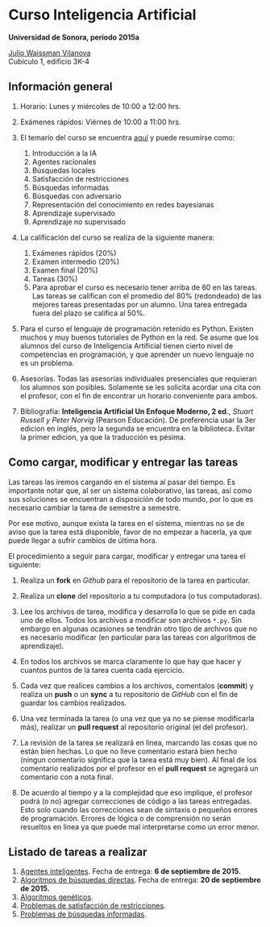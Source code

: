 # Curso Inteligencia Artificial 

**Universidad de Sonora, período 2015a**

[Julio Waissman Vilanova](mailto:juliowaissman@gmail.com)      
Cubículo 1, edificio 3K-4

Información general
-------------------

1. Horario: Lunes y miércoles de 10:00 a 12:00 hrs.

2. Exámenes rápidos: Viérnes de 10:00 a 11:00 hrs.

3. El temario del curso se encuentra [aquí](temario/temario.pdf) y puede 
   resumirse como:

	1. Introducción a la IA
	2. Agentes racionales
	3. Búsquedas locales
	4. Satisfacción de restricciones
	5. Búsquedas informadas
	6. Búsquedas con adversario
	7. Representación del conocimiento en redes bayesianas
	8. Aprendizaje supervisado
	9. Aprendizaje no supervisado

4. La calificación del curso se realiza de la siguiente manera:

	1. Exámenes rápidos (20%)
	2. Examen intermedio (20%)
	3. Examen final (20%)
	4. Tareas (30%)
	5. Para aprobar el curso es necesario tener arriba de 60 en las tareas.
	   Las tareas se califican con el promedio del 80% (redondeado) de las mejores 
	   tareas presentadas por un alumno. Una tarea entregada fuera del plazo se 
	   califica al 50%.

5. Para el curso el lenguaje de programación retenido es Python. 
   Existen muchos y muy buenos tutoriales de Python en la red. 
   Se asume que los alumnos del curso de Inteligencia Artificial tienen cierto 
   nivel de competencias en programación, y que aprender un nuevo lenguaje 
   no es un problema. 

6. Asesorías. Todas las asesorías individuales presenciales que requieran los 
   alumnos son posibles. Solamente se les solicita acordar una cita con el 
   profesor, con el fin de encontrar un horario conveniente para ambos. 
   
7. Bibliografía: **Inteligencia Artificial Un Enfoque Moderno, 2 ed.**, 
   *Stuart Russell y Peter Norvig* (Pearson Educación). De preferencia usar la 
   3er edicion en inglés, pero la segunda se encuentra en la biblioteca. Evitar la primer
   edicion, ya que la traducción es pésima.

Como cargar, modificar y entregar las tareas
--------------------------------------------

Las tareas las iremos cargando en el sistema al pasar del tiempo. 
Es importante notar que, al ser un sistema colaborativo, las tareas, 
así como sus soluciones se encuentran a disposición de todo mundo, 
por lo que es necesario cambiar la tarea de semestre a semestre.

Por ese motivo, aunque exista la tarea en el sistema, mientras no se de
aviso que la tarea está disponible, favor de no empezar a hacerla, 
ya que puede llegar a sufrir cambios de última hora.

El procedimiento a seguir para cargar, modificar y entregar una tarea el siguiente:

1. Realiza un **fork** en *Github* para el repositorio de la tarea en particular.

2. Realiza un **clone** del repositorio a tu computadora (o tus computadoras).

3. Lee los archivos de tarea, modifica y desarrolla lo que se pide en cada uno de ellos. 
   Todos los archivos a modificar son archivos `*.py`. Sin embargo en algunas ocasiones
   se tendrán otro tipo de archivos que no es necesario modificar (en particular 
   para las tareas con algoritmos de aprendizaje).

4. En todos los archivos se marca claramente lo que hay que hacer y cuantos puntos 
   de la tarea cuenta cada ejercicio.

5. Cada vez que realices cambios a los archivos, comentalos (**commit**) y realiza
   un **push** o un **sync** a tu repositorio de *GitHub* con el fin de guardar 
   los cambios realizados.

6. Una vez terminada la tarea (o una vez que ya no se piense modificarla más), realizar
   un **pull request** al repositorio original (el del profesor).

7. La revisión de la tarea se realizará en linea, marcando las cosas que no están 
   bien hechas. Lo que no lleve comentario estará bien hecho (ningun comentario significa
   que la tarea está muy bien). Al final de los comentario realizados por el profesor en 
   el **pull request** se agregará un comentario con a nota final.

8. De acuerdo al tiempo y a la complejidad que eso implique, el profesor podrá (o no) 
   agregar correcciones de código a las tareas entregadas. Esto solo cuando las correcciones
   sean de sintaxis o pequeños errores de programación. Errores de lógica o de comprensión 
   no serán resueltos en linea ya que puede mal interpretarse como un error menor.

Listado de tareas a realizar
-----------------------------

1. [Agentes inteligentes](https://github.com/IA-UNISON-2015a/tarea01-Agentes-Inteligentes). Fecha de entrega: **6 de septiembre de 2015.**
2. [Algoritmos de búsquedas directas](https://github.com/IA-UNISON-2015a/tarea02-Temple-Simulado). Fecha de entrega: **20 de septiembre de 2015.**
3. [Algoritmos genéticos](https://github.com/IA-UNISON-2015a/tarea03-Algoritmos-Geneticos). 
4. [Problemas de satisfacción de restricciones](https://github.com/IA-UNISON-2015a/tarea04-SatisfaccionRestricciones). 
5. [Problemas de búsquedas informadas](https://github.com/IA-UNISON-2015a/tarea05-Busquedas-Informadas). 
